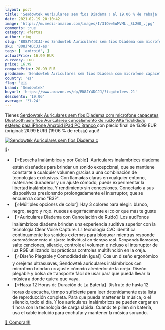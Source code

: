 ```yaml
---
layout: post
title: 'Sendowtek Auriculares sem fios Diadema c al 19.06 % de rebaja'
date: 2021-02-19 20:10:42
image: 'https://m.media-amazon.com/images/I/31Oew5uMVML._SL200_.jpg'
comments: true
category: ofertas
author: ring
slug: 'B08JY4DCJJ-es Sendowtek Auriculares sem fios Diadema com microfone...'
sku: 'B08JY4DCJJ-es'
tags: [ 'android', ]
actualPrice: 16.99 EUR
currency: EUR
price: 16.99
comparePrice: 20.99 EUR
prodname: 'Sendowtek Auriculares sem fios Diadema com microfone capacetes Bluetooth sem fios Auriculares cancelamento de ruído Alta fidelidade estéreo para iPhone Android iPad PC  Branco '
country: 'es'
flag: '🇪🇸'
brand: 'Sendowtek'
buyurl: 'https://www.amazon.es/dp/B08JY4DCJJ/?tag=tolees-21'
descuento: '19.06'
average: '21.24'
---
```


Tienes [Sendowtek Auriculares sem fios Diadema com microfone capacetes Bluetooth sem fios Auriculares cancelamento de ruído Alta fidelidade estéreo para iPhone Android iPad PC  Branco ](https://www.amazon.es/dp/B08JY4DCJJ/?tag=tolees-21) con precio final de  16.99 EUR (original: 20.99 EUR) (19.06 %  de rebaja) aqui!

[![Sendowtek Auriculares sem fios Diadema c](https://m.media-amazon.com/images/I/31Oew5uMVML._SL200_.jpg)](https://www.amazon.es/dp/B08JY4DCJJ/?tag=tolees-21)

🔎:

- 【⭐Escucha Inalámbrica y por Cable】Auriculares inalambricos diadema están diseñados para brindar un sonido excepcional, que se mantiene constante a cualquier volumen gracias a una combinación de tecnologías exclusivas. Con llamadas claras en cualquier entorno, materiales duraderos y un ajuste cómodo, puede experimentar la libertad inalámbrica. Y rendimiento sin concesiones. Conectado a sus dispositivos presionando prolongadamente el interruptor, que se encuentra como "B39".
- 【⭐Múltiples opciones de color】Hay 3 colores para elegir: blanco, negro, negro y rojo. Puedes elegir fácilmente el color que más te guste
- 【⭐Auriculares Diadema con Cancelación de Ruido】Los audífonos inalámbricos diadema brindan una experiencia auditiva superior con la tecnología Clear Voice Capture. La tecnología CVC identifica continuamente los sonidos externos para bloquear mientras responde automáticamente al ajuste individual en tiempo real. Responda llamadas, salte canciones, silencie, controle el volumen e incluso el interruptor de luz RGB utilizando los prácticos controles multifunción en la oreja.
- 【⭐Diseño Plegable y Comodidad sin Igual】Con un diseño ergonómico y orejeras ultrasuaves, Sendowtek auriculares inalámbricos con microfono brindan un ajuste cómodo alrededor de la oreja. Diseño plegable y bolsa de transporte fácil de usar para que pueda llevar la música a donde quiera que vaya.
- 【⭐Hasta 12 Horas de Duración de La Batería】Disfrute de hasta 12 horas de escucha, tiempo suficiente para leer detenidamente esta lista de reproducción completa. Para que pueda mantener la música, o el silencio, todo el día. Y los auriculares inalámbricos se pueden cargar en 1 hora con la tecnología de carga rápida. Cuando te pillen sin batería, usa el cable incluido para enchufar y mantener la música sonando.

[🛒 Comprar!!!](https://www.amazon.es/dp/B08JY4DCJJ/?tag=tolees-21)
